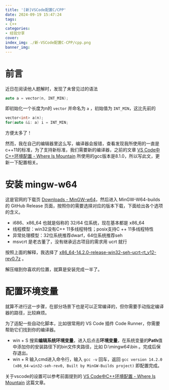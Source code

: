 ```yaml
---
title: '[新]VSCode配置C/CPP'
date: 2024-09-19 15:47:24
tags:
- C++
categories:
- 经验分享
cover:
index_img: ./新-VSCode配置C-CPP/cpp.png
banner_img:
---
```


# 前言

近日在阅读他人题解时，发现了未曾见过的语法

```cpp
auto a = vector(n, INT_MIN);
```

即初始化一个长度为n的 `vector` 并命名为 `a` ，初始值为 `INT_MIN`，这比先前的

```cpp
vector<int> a(n);
for(auto &i: a) i = INT_MIN;
```

方便太多了！

然而，我在自己的编辑器里这么写，编译器会报错，查看发现我所使用的一直是c++11的标准，为了支持新标准，我们需要新的编译器，之前的文章 [VS Code中C++环境配置 - Where Is Mountain](https://www.harkerhand.online/VS-Code中CPP环境配置/) 所使用的gcc版本是8.1.0，所以写此文，更新一下配置相关。

# 安装 mingw-w64

这是官网的下载页 [Downloads - MinGW-w64](https://www.mingw-w64.org/downloads/)，然后进入 MinGW-W64-builds 的 GitHub Release 页面，按照你的需要选择对应的版本下载，下面给出各个选项的含义。

- i686、x86_64 也就是俗称的 32/64 位系统，现在基本都是 x86_64 
- 线程模型：win32没有C++ 11多线程特性；posix支持C ++ 11多线程特性
- 异常处理模型：32位系统推荐dwarf，64位系统推荐seh
- msvcrt 是老古董了，没有继承远古项目的需求用 ucrt 就行

按照上面的解释，我选择了 [x86_64-14.2.0-release-win32-seh-ucrt-rt_v12-rev0.7z](https://github.com/niXman/mingw-builds-binaries/releases/download/14.2.0-rt_v12-rev0/x86_64-14.2.0-release-win32-seh-ucrt-rt_v12-rev0.7z) 。

解压缩到你喜欢的位置，就算是安装完成一半了。

# 配置环境变量

就算不进行这一步骤，在部分场景下也是可以正常编译的，但你需要手动指定编译器的路径，比较麻烦。

为了适配一些自动化脚本，比如很常用的 VS Code 插件 Code Runner，你需要帮助它们找到你的编译器。

- win + S 搜索**编辑系统环境变量**，进入后点击**环境变量**，在系统变量的**Path**值中添加你的安装路径下的bin文件夹路径，比如 D:\mingw64\bin 。完成后保存退出。
- win + R 输入cmd进入命令行，输入 `gcc -v` 回车，返回 `gcc version 14.2.0 (x86_64-win32-seh-rev0, Built by MinGW-Builds project)` 即配置完成。

关于vscode的设置可以参考前面提到的 [VS Code中C++环境配置 - Where Is Mountain](https://www.harkerhand.online/VS-Code中CPP环境配置/) 这篇文章。

